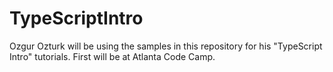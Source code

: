 TypeScriptIntro
===============

Ozgur Ozturk will be using the samples in this repository for his "TypeScript Intro" tutorials.
First will be at Atlanta Code Camp.
